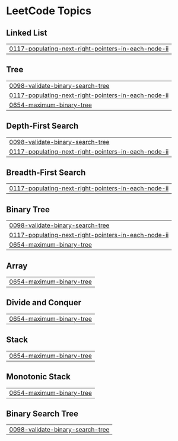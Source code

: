 # LeetCode Topics
## Linked List
|  |
| ------- |
| [0117-populating-next-right-pointers-in-each-node-ii](https://github.com/Nitesh3000/LeetCode/tree/master/0117-populating-next-right-pointers-in-each-node-ii) |
## Tree
|  |
| ------- |
| [0098-validate-binary-search-tree](https://github.com/Nitesh3000/LeetCode/tree/master/0098-validate-binary-search-tree) |
| [0117-populating-next-right-pointers-in-each-node-ii](https://github.com/Nitesh3000/LeetCode/tree/master/0117-populating-next-right-pointers-in-each-node-ii) |
| [0654-maximum-binary-tree](https://github.com/Nitesh3000/LeetCode/tree/master/0654-maximum-binary-tree) |
## Depth-First Search
|  |
| ------- |
| [0098-validate-binary-search-tree](https://github.com/Nitesh3000/LeetCode/tree/master/0098-validate-binary-search-tree) |
| [0117-populating-next-right-pointers-in-each-node-ii](https://github.com/Nitesh3000/LeetCode/tree/master/0117-populating-next-right-pointers-in-each-node-ii) |
## Breadth-First Search
|  |
| ------- |
| [0117-populating-next-right-pointers-in-each-node-ii](https://github.com/Nitesh3000/LeetCode/tree/master/0117-populating-next-right-pointers-in-each-node-ii) |
## Binary Tree
|  |
| ------- |
| [0098-validate-binary-search-tree](https://github.com/Nitesh3000/LeetCode/tree/master/0098-validate-binary-search-tree) |
| [0117-populating-next-right-pointers-in-each-node-ii](https://github.com/Nitesh3000/LeetCode/tree/master/0117-populating-next-right-pointers-in-each-node-ii) |
| [0654-maximum-binary-tree](https://github.com/Nitesh3000/LeetCode/tree/master/0654-maximum-binary-tree) |
## Array
|  |
| ------- |
| [0654-maximum-binary-tree](https://github.com/Nitesh3000/LeetCode/tree/master/0654-maximum-binary-tree) |
## Divide and Conquer
|  |
| ------- |
| [0654-maximum-binary-tree](https://github.com/Nitesh3000/LeetCode/tree/master/0654-maximum-binary-tree) |
## Stack
|  |
| ------- |
| [0654-maximum-binary-tree](https://github.com/Nitesh3000/LeetCode/tree/master/0654-maximum-binary-tree) |
## Monotonic Stack
|  |
| ------- |
| [0654-maximum-binary-tree](https://github.com/Nitesh3000/LeetCode/tree/master/0654-maximum-binary-tree) |
## Binary Search Tree
|  |
| ------- |
| [0098-validate-binary-search-tree](https://github.com/Nitesh3000/LeetCode/tree/master/0098-validate-binary-search-tree) |
<!---LeetCode Topics End-->
